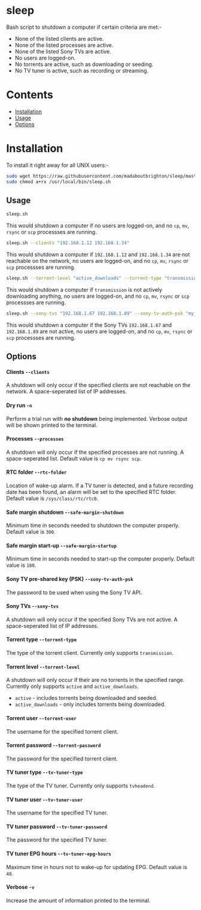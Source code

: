 # sleep

Bash script to shutdown a computer if certain criteria are met:-
  - None of the listed clients are active.
  - None of the listed processes are active.
  - None of the listed Sony TVs are active.
  - No users are logged-on.
  - No torrents are active, such as downloading or seeding.
  - No TV tuner is active, such as recording or streaming.


# Contents
  - [Installation](#installation)
  - [Usage](#usage)
  - [Options](#options)

# Installation

To install it right away for all UNIX users:-

```bash
sudo wget https://raw.githubusercontent.com/madaboutbrighton/sleep/master/sleep.sh -O /usr/local/bin/sleep.sh
sudo chmod a+rx /usr/local/bin/sleep.sh
```

## Usage

```bash
sleep.sh
```
This would shutdown a computer if no users are logged-on, and no `cp`, `mv`, `rsync` or `scp` processses are running. 

```bash
sleep.sh --clients "192.168.1.12 192.168.1.34"
```
This would shutdown a computer if `192.168.1.12` and `192.168.1.34` are not reachable on the network, no users are logged-on, and no `cp`, `mv`, `rsync` or `scp` processses are running. 

```bash
sleep.sh --torrent-level "active_downloads" --torrent-type "transmission" --torrent-password "my_torrent_password"
```
This would shutdown a computer if `transmission` is not actively downloading anything, no users are logged-on, and no `cp`, `mv`, `rsync` or `scp` processses are running. 

```bash
sleep.sh --sony-tvs "192.168.1.67 192.168.1.89" --sony-tv-auth-psk "my_sony_psk"
```
This would shutdown a computer if the Sony TVs `192.168.1.67` and `192.168.1.89` are not active, no users are logged-on, and no `cp`, `mv`, `rsync` or `scp` processses are running. 

## Options

#### Clients `--clients `

A shutdown will only occur if the specified clients are not reachable on the network. A space-seperated list of IP addresses.

#### Dry run `-n `

Perform a trial run with **no shutdown** being implemented. Verbose output will be shown printed to the terminal.

#### Processes `--processes `

A shutdown will only occur if the specified processes are not running. A space-seperated list. Default value is `cp mv rsync scp`.

#### RTC folder `--rtc-folder `

Location of wake-up alarm. If a TV tuner is detected, and a future recording date has been found, an alarm will be set to the specified RTC folder. Default value is `/sys/class/rtc/rtc0`.

#### Safe margin shutdown `--safe-margin-shutdown `

Minimum time in seconds needed to shutdown the computer properly. Default value is `300`.

#### Safe margin start-up `--safe-margin-startup `

Minimum time in seconds needed to start-up the computer properly. Default value is `180`.

#### Sony TV pre-shared key (PSK) `--sony-tv-auth-psk `

The password to be used when using the Sony TV API.

#### Sony TVs `--sony-tvs `

A shutdown will only occur if the specified Sony TVs are not active. A space-seperated list of IP addresses.

#### Torrent type `--torrent-type `

The type of the torrent client. Currently only supports `transmission`.

#### Torrent level `--torrent-level `

A shutdown will only occur if their are no torrents in the specified range. Currently only supports `active` and `active_downloads`.
  - `active` - includes torrents being downloaded and seeded.
  - `active_downloads` - only includes torrents being downloaded. 

#### Torrent user `--torrent-user `

The username for the specified torrent client.

#### Torrent password `--torrent-password `

The password for the specified torrent client.

#### TV tuner type `--tv-tuner-type `

The type of the TV tuner. Currently only supports `tvheadend`.

#### TV tuner user `--tv-tuner-user `

The username for the specified TV tuner.

#### TV tuner password `--tv-tuner-password `

The password for the specified TV tuner.

#### TV tuner EPG hours `--tv-tuner-epg-hours `

Maximum time in hours not to wake-up for updating EPG. Default value is `48`.

#### Verbose `-v `

Increase the amount of information printed to the terminal.
